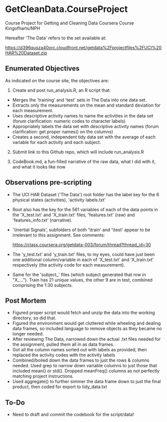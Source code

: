 GetCleanData.CourseProject
==========================

Course Project for Getting and Cleaning Data Coursera Course
Kingofharts/NPH

Hereafter 'The Data' refers to the set available at:

https://d396qusza40orc.cloudfront.net/getdata%2Fprojectfiles%2FUCI%20HAR%20Dataset.zip 

## Enumerated Objectives

As indicated on the course site, the objectives are:

1) Create and post run_analysis.R, an R script that:

* Merges the 'training' and 'test' sets in The Data into one data set.
* Extracts only the measurements on the mean and standard deviation for each measurement.
* Uses descriptive activity names to name the activities in the data set (forum clarification: numeric codes to character labels)
* Appropriately labels the data set with descriptive activity names (forum clarification: get proper names() on the columns)
* Creates a second, independent tidy data set with the average of each variable for each activity and each subject.

2) Submit link to this Github repo, which will include run_analysis.R

3) CodeBook.md, a fun-filled narrative of the raw data, what I did with it, and what it looks like now

## Observations pre-scripting

* The UCI HAR Dataset ('The Data') root folder has the label key for the 6 physical states (activities), 'activity labels.txt'
* Root also has the key for the 561 variables of each of the data points in the 'X_test.txt' and 'X_train.txt' files, 'features.txt' (raw) and 'features_info.txt' (narrative).
* '\Inertial Signals', subfolders of both '\train' and '\test' appear to be irrelevant to this assignment.  See comments:

    https://class.coursera.org/getdata-003/forum/thread?thread_id=30
    
* The 'y_test.txt' and 'y_train.txt' files, to my eyes, could have just been one additional column/variable in each of 'X_test.txt' and 'X_train.txt' respectively (the activity code for each measurement).
* Same for the 'subject_' files (which subject generated that row in "X_...").  Train has 21 unique values, the other 9 are in test, combined comprising the 1:30 subjects.

## Post Mortem

* Figured proper script would fetch and unzip the data into the working directory, so did that.
* Figured the environment would get cluttered while wheeling and dealing data frames, so included language to remove objects as they became no longer needed.
* After reviewing The Data, narrowed down the actual .txt files needed for the assignment, pulled them all in as data frames.
* Got all the column names sorted out with labels as provided, then replaced the activity codes with the activity labels
* Combined/boiled down the data frames to just the rows & columns needed.  Used grep to narrow down variable columns to just those that included mean() or std().  Dropped meanFreq() columns as not perfectly matching project instructions.
* Used aggregate() to further simmer the data frame down to just the final product, then coded for export to tidy_data.txt

## To-Do

* Need to draft and commit the codebook for the script/data!
